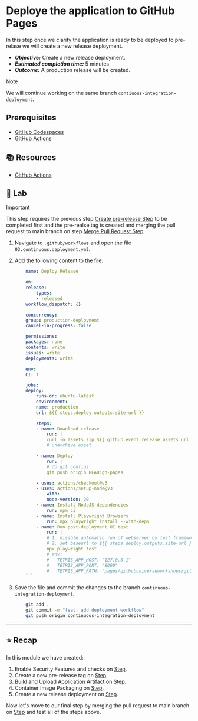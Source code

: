 # Deploye the application to GitHub Pages

In this step once we clarify the application is ready to be deployed to pre-relase we will create a new release deployment.

- _**Objective:**_ Create a new release deployment.
- _**Estimated completion time:**_ 5 minutes
- _**Outcome:**_ A production release will be created.

> [!NOTE]
> We will continue working on the same branch `contiuous-integration-deployment`.

## Prerequisites

- [GitHub Codespaces](#)
- [GitHub Actions](#)

## :books: Resources

- [GitHub Actions](https://docs.github.com/en/actions)

## :pencil: Lab

> [!IMPORTANT]
> This step requires the previous step [Create pre-release Step](../02.md) to be completed first and the pre-realse tag is created and merging the pull request to main branch on step [Merge Pull Request Step](../04.md).

1. Navigate to `.github/workflows` and open the file `03.continuous.deployment.yml`.
2. Add the following content to the file:

    ```yml
        name: Deploy Release

        on:
        release:
            types:
            - released
        workflow_dispatch: {}

        concurrency:
        group: production-deployment
        cancel-in-progress: false

        permissions:
        packages: none
        contents: write
        issues: write
        deployments: write

        env:
        CI: 1

        jobs:
        deploy:
            runs-on: ubuntu-latest
            environment:
            name: production
            url: ${{ steps.deploy.outputs.site-url }}

            steps:
            - name: Download release
                run: |
                curl -o assets.zip ${{ github.event.release.assets_url }}
                # unarchive asset

            - name: Deploy
                run: |
                # do git configs
                git push origin HEAD:gh-pages

            - uses: actions/checkout@v3
            - uses: actions/setup-node@v3
                with:
                node-version: 20
            - name: Install NodeJS dependencies
                run: npm ci
            - name: Install Playwright Browsers
                run: npx playwright install --with-deps
            - name: Run post-deployment UI test
                run: |
                # 1. disable automatic run of webserver by test framework
                # 2. set baseurl to ${{ steps.deploy.outputs.site-url }}
                npx playwright test
                # env:
                #   TETRIS_APP_HOST: "127.0.0.1"
                #   TETRIS_APP_PORT: "8000"
                #   TETRIS_APP_PATH: "pages/githubuniverseworkshops/github-devsecops-fundamentals"
        ```

3. Save the file and commit the changes to the branch `continuous-integration-deployment`.

    ```bash
        git add .
        git commit -m "feat: add deployment workflow"
        git push origin continuous-integration-deployment
    ```

---

## :star: Recap

In this module we have created:

1. Enable Security Features and checks on [Step](../00.md).
2. Create a new pre-release tag on [Step](../01.md).
3. Build and Upload Application Artifact on [Step](../02.md).
4. Container Image Packaging on [Step](../02-extra.md).
5. Create a new release deployment on [Step](../03.md).

Now let's move to our final step by merging the pull request to main branch on [Step](../04.md) and test all of the steps above.
